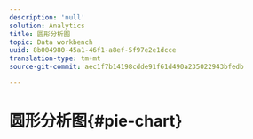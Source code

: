 ```yaml
---
description: 'null'
solution: Analytics
title: 圆形分析图
topic: Data workbench
uuid: 8b004980-45a1-46f1-a8ef-5f97e2e1dcce
translation-type: tm+mt
source-git-commit: aec1f7b14198cdde91f61d490a235022943bfedb

---
```



# 圆形分析图{#pie-chart}

